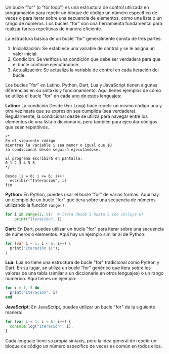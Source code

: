 Un bucle "for" (o "for loop") es una estructura de control utilizada en programación para repetir un bloque de código un número específico de veces o para iterar sobre una secuencia de elementos, como una lista o un rango de números. Los bucles "for" son una herramienta fundamental para realizar tareas repetitivas de manera eficiente.

La estructura básica de un bucle "for" generalmente consta de tres partes:

1. Inicialización: Se establece una variable de control y se le asigna un valor inicial.
2. Condición: Se verifica una condición que debe ser verdadera para que el bucle continúe ejecutándose.
3. Actualización: Se actualiza la variable de control en cada iteración del bucle.

Los bucles "for" en Latino, Python, Dart, Lua y JavaScript tienen algunas diferencias en su sintaxis y funcionamiento. Aquí tienes ejemplos de cómo se utiliza el bucle "for" en cada uno de estos lenguajes:

**Latino:**
La condición Desde (For Loop) hace repetir un mismo código una y otra vez hasta que su expresión sea cumplida (sea verdadera).
Regularmente, la condicional desde se utiliza para navegar entre los elementos de una lista o diccionario, pero también para ejecutar códigos que seán repetitivos.


```latino
/*
En el siguiente código
mientras la variable i sea menor o igual que 10
la condicional desde seguirá ejecutándose.

El programa escribirá en pantalla:
0 1 2 3 4 5 6 
*/

desde (i = 0; i <= 6; i++)
  escribir("Interación", i)
fin
```

**Python:**
En Python, puedes usar el bucle "for" de varias formas. Aquí hay un ejemplo de un bucle "for" que itera sobre una secuencia de números utilizando la función `range()`:

```python
for i in range(1, 6):  # Itera desde 1 hasta 5 (no incluye 6)
    print("Iteración", i)
```

**Dart:**
En Dart, puedes utilizar un bucle "for" para iterar sobre una secuencia de números o elementos. Aquí hay un ejemplo similar al de Python:

```dart
for (var i = 1; i < 6; i++) {
  print("Iteración $i");
}
```

**Lua:**
Lua no tiene una estructura de bucle "for" tradicional como Python y Dart. En su lugar, se utiliza un bucle "for" genérico que itera sobre los valores de una tabla (similar a un diccionario en otros lenguajes) o un rango numérico. Aquí tienes un ejemplo:

```lua
for i = 1, 5 do
  print("Iteración", i)
end
```

**JavaScript:**
En JavaScript, puedes utilizar un bucle "for" de la siguiente manera:

```javascript
for (var i = 1; i < 6; i++) {
  console.log("Iteración", i);
}
```

Cada lenguaje tiene su propia sintaxis, pero la idea general de repetir un bloque de código un número específico de veces es común en todos ellos.
